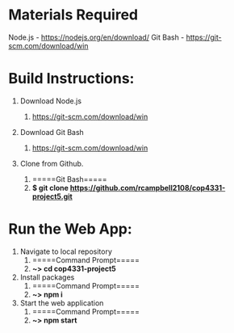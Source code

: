 # Materials Required
 
Node.js - https://nodejs.org/en/download/ 
Git Bash - https://git-scm.com/download/win 


# Build Instructions: 

1. Download Node.js 
	1. https://git-scm.com/download/win

2. Download Git Bash 
	1. https://git-scm.com/download/win 
	
3. Clone from Github. 
	1. =====Git Bash===== 
	1. **$ git clone https://github.com/rcampbell2108/cop4331-project5.git**


# Run the Web App: 
1. Navigate to local repository 
	1. =====Command Prompt===== 
	1. **~\> cd cop4331-project5**
2. Install packages
	1. =====Command Prompt===== 
	1. **~\> npm i**
3. Start the web application
	1. =====Command Prompt===== 
	1. **~\> npm start**

